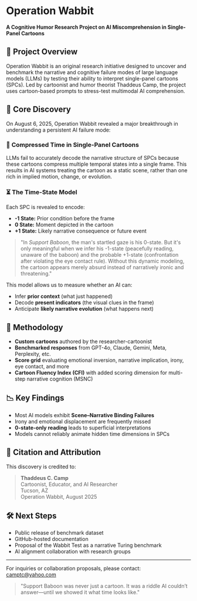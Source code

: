 # Operation Wabbit

**A Cognitive Humor Research Project on AI Miscomprehension in Single-Panel Cartoons**

## 🚀 Project Overview
Operation Wabbit is an original research initiative designed to uncover and benchmark the narrative and cognitive failure modes of large language models (LLMs) by testing their ability to interpret single-panel cartoons (SPCs). Led by cartoonist and humor theorist Thaddeus Camp, the project uses cartoon-based prompts to stress-test multimodal AI comprehension.

## 🎯 Core Discovery
On August 6, 2025, Operation Wabbit revealed a major breakthrough in understanding a persistent AI failure mode:

### 🧠 **Compressed Time in Single-Panel Cartoons**

LLMs fail to accurately decode the narrative structure of SPCs because these cartoons compress multiple temporal states into a single frame. This results in AI systems treating the cartoon as a static scene, rather than one rich in implied motion, change, or evolution.

### ⏳ The Time-State Model
Each SPC is revealed to encode:
- **-1 State:** Prior condition before the frame
- **0 State:** Moment depicted in the cartoon
- **+1 State:** Likely narrative consequence or future event

> "In *Support Baboon*, the man's startled gaze is his 0-state. But it's only meaningful when we infer his -1-state (peacefully reading, unaware of the baboon) and the probable +1-state (confrontation after violating the eye contact rule). Without this dynamic modeling, the cartoon appears merely absurd instead of narratively ironic and threatening."

This model allows us to measure whether an AI can:
- Infer **prior context** (what just happened)
- Decode **present indicators** (the visual clues in the frame)
- Anticipate **likely narrative evolution** (what happens next)

## 🧪 Methodology
- **Custom cartoons** authored by the researcher-cartoonist
- **Benchmarked responses** from GPT-4o, Claude, Gemini, Meta, Perplexity, etc.
- **Score grid** evaluating emotional inversion, narrative implication, irony, eye contact, and more
- **Cartoon Fluency Index (CFI)** with added scoring dimension for multi-step narrative cognition (MSNC)

## 📉 Key Findings
- Most AI models exhibit **Scene–Narrative Binding Failures**
- Irony and emotional displacement are frequently missed
- **0-state-only reading** leads to superficial interpretations
- Models cannot reliably animate hidden time dimensions in SPCs

## 📘 Citation and Attribution
This discovery is credited to:

> **Thaddeus C. Camp**  
> Cartoonist, Educator, and AI Researcher  
> Tucson, AZ  
> Operation Wabbit, August 2025

## 🛠️ Next Steps
- Public release of benchmark dataset
- GitHub-hosted documentation
- Proposal of the Wabbit Test as a narrative Turing benchmark
- AI alignment collaboration with research groups

---

For inquiries or collaboration proposals, please contact: [camptc@yahoo.com](mailto:camptc@yahoo.com)

> "Support Baboon was never just a cartoon. It was a riddle AI couldn’t answer—until we showed it what time looks like."
